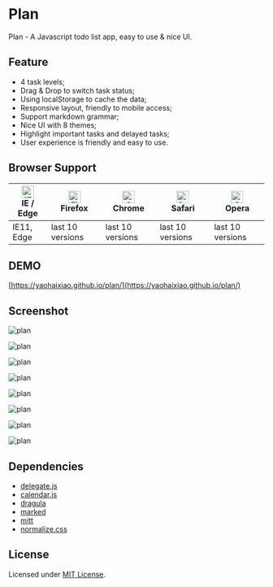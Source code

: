 # Plan

Plan - A Javascript todo list app, easy to use & nice UI.

## Feature
- 4 task levels;
- Drag & Drop to switch task status;
- Using localStorage to cache the data;
- Responsive layout, friendly to mobile access;
- Support markdown grammar;
- Nice UI with 8 themes;
- Highlight important tasks and delayed tasks;
- User experience is friendly and easy to use.

## Browser Support

| [<img src="https://images.gitee.com/uploads/images/2019/0717/091530_f3ac33a1_379217.png" alt="IE / Edge" width="24px" height="24px" />](https://yaohaixiao.github.io/calendar.js/)</br>IE / Edge | [<img src="https://images.gitee.com/uploads/images/2019/0717/091530_a955e40d_379217.png" alt="Firefox" width="24px" height="24px" />](https://yaohaixiao.github.io/calendar.js/)</br>Firefox | [<img src="https://images.gitee.com/uploads/images/2019/0717/091530_b6702b8d_379217.png" alt="Chrome" width="24px" height="24px" />](https://yaohaixiao.github.io/calendar.js/)</br>Chrome | [<img src="https://images.gitee.com/uploads/images/2019/0717/091532_15c85bfb_379217.png" alt="Safari" width="24px" height="24px" />](https://yaohaixiao.github.io/calendar.js/)</br>Safari | [<img src="https://images.gitee.com/uploads/images/2019/0717/091531_f163e513_379217.png" alt="Opera" width="24px" height="24px" />](https://yaohaixiao.github.io/calendar.js/)</br>Opera |
| --------- | --------- | --------- | --------- | --------- |
| IE11, Edge| last 10 versions| last 10 versions| last 10 versions| last 10 versions

## DEMO

[https://yaohaixiao.github.io/plan/](https://yaohaixiao.github.io/plan/)

## Screenshot

![plan](https://yaohaixiao.github.io/plan/images/plan-1.png)

![plan](https://yaohaixiao.github.io/plan/images/plan-2.png)

![plan](https://yaohaixiao.github.io/plan/images/plan-3.png)

![plan](https://yaohaixiao.github.io/plan/images/plan-4.png)

![plan](https://yaohaixiao.github.io/plan/images/plan-5.png)

![plan](https://yaohaixiao.github.io/plan/images/plan-6.png)

![plan](https://yaohaixiao.github.io/plan/images/plan-7.png)

![plan](https://yaohaixiao.github.io/plan/images/plan-8.png)


## Dependencies

- [delegate.js](https://github.com/necolas/delegate.js)
- [calendar.js](https://github.com/yaohaixiao/calendar.js)
- [dragula](https://github.com/bevacqua/dragula)
- [marked](https://github.com/markedjs/marked)
- [mitt](https://github.com/developit/mitt)
- [normalize.css](https://github.com/necolas/normalize.css)

## License

Licensed under [MIT License](http://opensource.org/licenses/mit-license.html).
